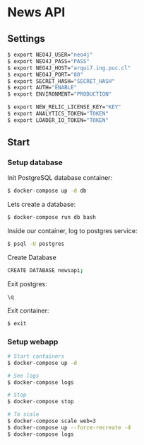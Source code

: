 # News API

## Settings
```sh
$ export NEO4J_USER="neo4j"
$ export NEO4J_PASS="PASS"
$ export NEO4J_HOST="arqui7.ing.puc.cl"
$ export NEO4J_PORT="80"
$ export SECRET_HASH="SECRET_HASH"
$ export AUTH="ENABLE"
$ export ENVIRONMENT="PRODUCTION"

$ export NEW_RELIC_LICENSE_KEY="KEY"
$ export ANALYTICS_TOKEN="TOKEN"
$ export LOADER_IO_TOKEN="TOKEN"
```

## Start

### Setup database
Init PostgreSQL database container:
```sh
$ docker-compose up -d db
```
Lets create a database:
```sh
$ docker-compose run db bash
```

Inside our container, log to postgres service:
```sh
$ psql -U postgres
```

Create Database
```sh
CREATE DATABASE newsapi;
```

Exit postgres:
```sh
\q
```

Exit container:
```sh
$ exit
```

### Setup webapp

```sh
# Start containers
$ docker-compose up -d

# See logs
$ docker-compose logs

# Stop
$ docker-compose stop

# To scale
$ docker-compose scale web=3
$ docker-compose up --force-recreate -d
$ docker-compose logs
```
